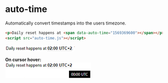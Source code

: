 # auto-time
Automatically convert timestamps into the users timezone.

```html
<p>Daily reset happens at <span data-auto-time="1569369600"></span></p>
<script src="auto-time.js"></script>
```

![](./assets/demo.png)

**On cursor hover:** <br>
![](./assets/demo_hover.png)
